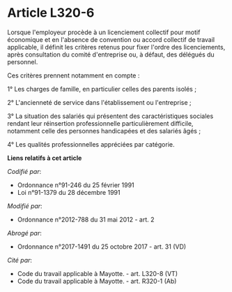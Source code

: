 # Article L320-6

Lorsque l'employeur procède à un licenciement collectif pour motif économique et en l'absence de convention ou accord
collectif de travail applicable, il définit les critères retenus pour fixer l'ordre des licenciements, après consultation du
comité d'entreprise ou, à défaut, des délégués du personnel.

Ces critères prennent notamment en compte :

1° Les charges de famille, en particulier celles des parents isolés ;

2° L'ancienneté de service dans l'établissement ou l'entreprise ;

3° La situation des salariés qui présentent des caractéristiques sociales rendant leur réinsertion professionnelle
particulièrement difficile, notamment celle des personnes handicapées et des salariés âgés ;

4° Les qualités professionnelles appréciées par catégorie.

**Liens relatifs à cet article**

_Codifié par_:

  - Ordonnance n°91-246 du 25 février 1991
  - Loi n°91-1379 du 28 décembre 1991

_Modifié par_:

  - Ordonnance n°2012-788 du 31 mai 2012 - art. 2

_Abrogé par_:

  - Ordonnance n°2017-1491 du 25 octobre 2017 - art. 31 (VD)

_Cité par_:

  - Code du travail applicable à Mayotte. - art. L320-8 (VT)
  - Code du travail applicable à Mayotte. - art. R320-1 (Ab)
